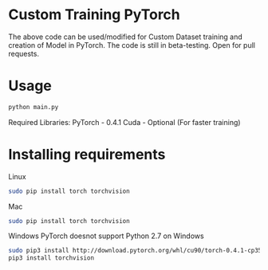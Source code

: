 # Custom Training PyTorch

The above code can be used/modified for Custom Dataset training and creation of Model in PyTorch.
The code is still in beta-testing. Open for pull requests. 

# Usage
```bash
python main.py
```
Required Libraries:
  PyTorch - 0.4.1
  Cuda - Optional (For faster training)

# Installing requirements
Linux
```bash
sudo pip install torch torchvision
```
Mac
```bash
sudo pip install torch torchvision
```
Windows
PyTorch doesnot support Python 2.7 on Windows
```bash
sudo pip3 install http://download.pytorch.org/whl/cu90/torch-0.4.1-cp35-cp35m-win_amd64.whl
pip3 install torchvision
```
